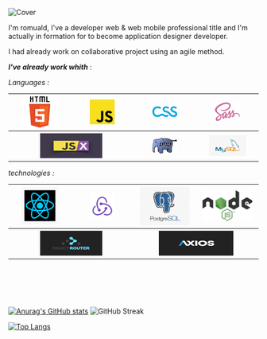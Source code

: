 ![Cover](https://pixabay.com/get/gab6f48577c7779c12bd8e3bea502f93c080e6f12b4626fa0735f67a1ec6b5a37431ff691d204aa6ee03999394a8de97bbe6aa4aaca62457a7bb626a519a90d85ed98e6f37f493c33c1ec5c708664701b_1920.jpg)

I'm romuald, I've a developer web & web mobile professional title and I'm actually in formation for to become application designer developer.

I had already work on collaborative project using an agile method.

*__I've already work  whith__* : 

*Languages :* 


<table width=100" align="center">
  <tr>
    <th width='150'>
       <img src="img/html.png" alt="html" width="75">
    </th>
    <th width="150">
       <img src="img/js.png" alt="js" width="50">
    </th>
        <th width='150'>
       <img src="img/css-logo.jpg" alt='css' width="50">
    </th>
     </th>
        <th width='150'>
       <img src="img/sass.png" alt='sass logo' width="50">
    </th>
  </tr>
  <tr>
    <th colspan="2" align="center">
      <img src="img/jsx.jpeg" alt="jsx" width="125" height="50" >
    </td>
   </th>
    <th width='150'>
       <img src="img/phplogo.png" alt='php' width="50">
    </th>
     <th width='150'>
       <img src="img/mysql.jpg" alt='php' width="75">
    </th>
  </tr>
</table>

                                                     
                                                     
                                                     
*technologies :*

<table width=100" align="center">
  <tr>
    <th width='150'>
       <img src="img/react.jpg" alt="react" width="75">
    </th>
    <th width="150">
       <img src="img/redux.png" alt="redux" width="50">
    </th>
        <th width='150'>
       <img src="img/postgress.jpg" alt='postgress' width="100">
    </th>
     </th>
        <th width='150'>
       <img src="img/node.png" alt='node' width="100">
    </th>
  </tr>
  <tr>
    <th colspan="2" align="center">
      <img src="img/router.png" alt="jsx" width="125" height="50" >
    </td>
   </th>
    <th width='300' colspan="2">
       <img src="img/axios-logo.png" alt='php' width="150" height="50">
    
  </tr>
</table>                                                    
                                                     
<br/> 
<br/>
<br/> 
<br/>                                                

[![Anurag's GitHub stats](https://github-readme-stats.vercel.app/api?username=aerobi93&theme=tokyonight&include_all_commits=true&show_icons=true&count_private)](https://github.com/aerobi93/github-readme-stats)
![GitHub Streak](https://github-readme-streak-stats.herokuapp.com/?user=aerobi93&theme=tokyonight&include_all_commits=true&show_icons=true&count_private&border_radius=25px)

 [![Top Langs](https://github-readme-stats.vercel.app/api/top-langs/?username=aerobi93&theme=tokyonight&include_all_commits=true&show_icons=true&count_private&layout=compact)](https://github.com/aerobi93/github-readme-stats)       
                                                     
